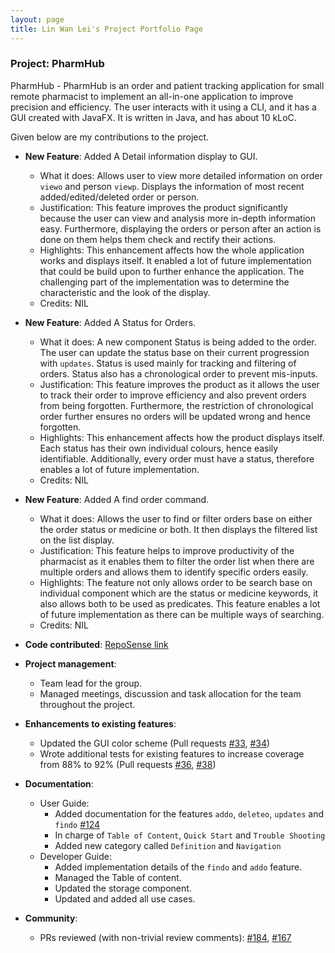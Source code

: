 ```yaml
---
layout: page
title: Lin Wan Lei's Project Portfolio Page
---
```


### Project: PharmHub

PharmHub - PharmHub is an order and patient tracking application for small remote pharmacist to implement an all-in-one application to improve precision and efficiency. 
The user interacts with it using a CLI, and it has a GUI created with JavaFX. It is written in Java, and has about 10 kLoC.

Given below are my contributions to the project.

* **New Feature**: Added A Detail information display to GUI.
  * What it does: Allows user to view more detailed information on order `viewo` and person `viewp`. Displays the information of most recent added/edited/deleted order or person.
  * Justification: This feature improves the product significantly because the user can view and analysis more in-depth information easy. Furthermore, displaying the orders or person after an action is done on them helps them check and rectify their actions.
  * Highlights: This enhancement affects how the whole application works and displays itself. It enabled a lot of future implementation that could be build upon to further enhance the application. The challenging part of the implementation was to determine the characteristic and the look of the display.
  * Credits: NIL

* **New Feature**: Added A Status for Orders.
  * What it does: A new component Status is being added to the order. The user can update the status base on their current progression with `updates`. Status is used mainly for tracking and filtering of orders. Status also has a chronological order to prevent mis-inputs.
  * Justification:  This feature improves the product as it allows the user to track their order to improve efficiency and also prevent orders from being forgotten. Furthermore, the restriction of chronological order further ensures no orders will be updated wrong and hence forgotten.
  * Highlights: This enhancement affects how the product displays itself. Each status has their own individual colours, hence easily identifiable. Additionally, every order must have a status, therefore enables a lot of future implementation.
  * Credits: NIL

* **New Feature**: Added A find order command.
  * What it does: Allows the user to find or filter orders base on either the order status or medicine or both. It then displays the filtered list on the list display.
  * Justification: This feature helps to improve productivity of the pharmacist as it enables them to filter the order list when there are multiple orders and allows them to identify specific orders easily.
  * Highlights: The feature not only allows order to be search base on individual component which are the status or medicine keywords, it also allows both to be used as predicates. This feature enables a lot of future implementation as there can be multiple ways of searching.
  * Credits: NIL

* **Code contributed**: [RepoSense link](https://nus-cs2103-ay2324s1.github.io/tp-dashboard/?search=linwanleii&sort=groupTitle&sortWithin=title&timeframe=commit&mergegroup=&groupSelect=groupByRepos&breakdown=true&checkedFileTypes=docs~functional-code~test-code&since=2023-09-22&tabOpen=true&tabType=authorship&tabAuthor=LinWanLeii&tabRepo=AY2324S1-CS2103T-W08-4%2Ftp%5Bmaster%5D&authorshipIsMergeGroup=false&authorshipFileTypes=docs~functional-code~test-code&authorshipIsBinaryFileTypeChecked=false&authorshipIsIgnoredFilesChecked=false)

* **Project management**:
  * Team lead for the group.
  * Managed meetings, discussion and task allocation for the team throughout the project.

* **Enhancements to existing features**:
  * Updated the GUI color scheme (Pull requests [\#33](), [\#34]())
  * Wrote additional tests for existing features to increase coverage from 88% to 92% (Pull requests [\#36](), [\#38]())

* **Documentation**:
  * User Guide:
    * Added documentation for the features `addo`, `deleteo`, `updates` and `findo` [\#124](https://github.com/AY2324S1-CS2103T-W08-4/tp/pull/124/files)
    * In charge of `Table of Content`, `Quick Start` and `Trouble Shooting`
    * Added new category called `Definition` and `Navigation`
  * Developer Guide:
    * Added implementation details of the `findo` and `addo` feature.
    * Managed the Table of content.
    * Updated the storage component.
    * Updated and added all use cases.

* **Community**:
  * PRs reviewed (with non-trivial review comments): [\#184](https://github.com/AY2324S1-CS2103T-W08-4/tp/pull/184), [\#167](https://github.com/AY2324S1-CS2103T-W08-4/tp/pull/167)
